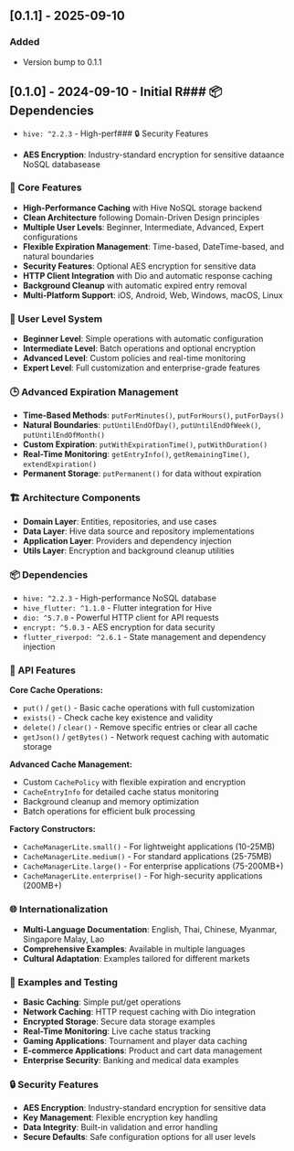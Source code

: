 ## [0.1.1] - 2025-09-10

### Added
- Version bump to 0.1.1

## [0.1.0] - 2024-09-10 - Initial R### 📦 Dependencies

- `hive: ^2.2.3` - High-perf### 🔒 Security Features

- **AES Encryption**: Industry-standard encryption for sensitive dataance NoSQL databasease

### 🚀 Core Features

- **High-Performance Caching** with Hive NoSQL storage backend
- **Clean Architecture** following Domain-Driven Design principles
- **Multiple User Levels**: Beginner, Intermediate, Advanced, Expert configurations
- **Flexible Expiration Management**: Time-based, DateTime-based, and natural boundaries
- **Security Features**: Optional AES encryption for sensitive data
- **HTTP Client Integration** with Dio and automatic response caching
- **Background Cleanup** with automatic expired entry removal
- **Multi-Platform Support**: iOS, Android, Web, Windows, macOS, Linux

### 🎯 User Level System

- **Beginner Level**: Simple operations with automatic configuration
- **Intermediate Level**: Batch operations and optional encryption
- **Advanced Level**: Custom policies and real-time monitoring
- **Expert Level**: Full customization and enterprise-grade features

### 🕒 Advanced Expiration Management

- **Time-Based Methods**: `putForMinutes()`, `putForHours()`, `putForDays()`
- **Natural Boundaries**: `putUntilEndOfDay()`, `putUntilEndOfWeek()`, `putUntilEndOfMonth()`
- **Custom Expiration**: `putWithExpirationTime()`, `putWithDuration()`
- **Real-Time Monitoring**: `getEntryInfo()`, `getRemainingTime()`, `extendExpiration()`
- **Permanent Storage**: `putPermanent()` for data without expiration

### 🏗️ Architecture Components

- **Domain Layer**: Entities, repositories, and use cases
- **Data Layer**: Hive data source and repository implementations
- **Application Layer**: Providers and dependency injection
- **Utils Layer**: Encryption and background cleanup utilities

### 📦 Dependencies

- `hive: ^2.2.3` - High-performance NoSQL database
- `hive_flutter: ^1.1.0` - Flutter integration for Hive
- `dio: ^5.7.0` - Powerful HTTP client for API requests
- `encrypt: ^5.0.3` - AES encryption for data security
- `flutter_riverpod: ^2.6.1` - State management and dependency injection

### 🔧 API Features

**Core Cache Operations:**

- `put()` / `get()` - Basic cache operations with full customization
- `exists()` - Check cache key existence and validity
- `delete()` / `clear()` - Remove specific entries or clear all cache
- `getJson()` / `getBytes()` - Network request caching with automatic storage

**Advanced Cache Management:**

- Custom `CachePolicy` with flexible expiration and encryption
- `CacheEntryInfo` for detailed cache status monitoring
- Background cleanup and memory optimization
- Batch operations for efficient bulk processing

**Factory Constructors:**

- `CacheManagerLite.small()` - For lightweight applications (10-25MB)
- `CacheManagerLite.medium()` - For standard applications (25-75MB)
- `CacheManagerLite.large()` - For enterprise applications (75-200MB+)
- `CacheManagerLite.enterprise()` - For high-security applications (200MB+)

### 🌐 Internationalization

- **Multi-Language Documentation**: English, Thai, Chinese, Myanmar, Singapore Malay, Lao
- **Comprehensive Examples**: Available in multiple languages
- **Cultural Adaptation**: Examples tailored for different markets

### 🧪 Examples and Testing

- **Basic Caching**: Simple put/get operations
- **Network Caching**: HTTP request caching with Dio integration
- **Encrypted Storage**: Secure data storage examples
- **Real-Time Monitoring**: Live cache status tracking
- **Gaming Applications**: Tournament and player data caching
- **E-commerce Applications**: Product and cart data management
- **Enterprise Security**: Banking and medical data examples

### 🔒 Security Features

- **AES Encryption**: Industry-standard encryption for sensitive data
- **Key Management**: Flexible encryption key handling
- **Data Integrity**: Built-in validation and error handling
- **Secure Defaults**: Safe configuration options for all user levels
